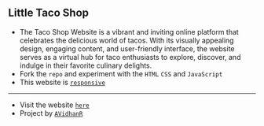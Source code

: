 ## Little Taco Shop
- The Taco Shop Website is a vibrant and inviting online platform that celebrates the delicious world of tacos. With its visually appealing design, engaging content, and user-friendly interface, the website serves as a virtual hub for taco enthusiasts to explore, discover, and indulge in their favorite culinary delights.
- Fork the `repo` and experiment with the `HTML` `CSS` and `JavaScript`
- This website is [`responsive`]()
----
- Visit the website [`here`]()
- Project by [`AVidhanR`]()

